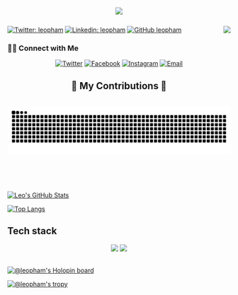 <h1 align="center">
    <img src="https://readme-typing-svg.herokuapp.com/?font=Righteous&size=35&center=true&vCenter=true&width=500&height=70&duration=3000&lines=Hello!+👋;+I'm+Leo+Pham!;" />
</h1>

[![Twitter: leopham](https://img.shields.io/twitter/follow/leopham?style=social)](https://twitter.com/leopham_it)
[![Linkedin: leopham](https://img.shields.io/badge/-leopham-blue?style=flat-square&logo=Linkedin&logoColor=white)](https://www.linkedin.com/in/leo-pham-1208/)
[![GitHub leopham](https://img.shields.io/github/followers/hongthaipham?label=follow&style=social)](https://github.com/hongthaipham)
<img align="right" src="https://visitor-badge.laobi.icu/badge?page_id=HongThaiPham.HongThaiPham" />

<h3> 🤝🏻 Connect with Me </h3>

<p align="center">
    <a href="https://twitter.com/leopham_it"><img alt="Twitter" src="https://img.shields.io/twitter/url?url=https%3A%2F%2Ftwitter.com%2Fleopham_it&style=for-the-badge&logo=x"></a>
    <a href="https://www.facebook.com/hongthaipro"><img alt="Facebook" src="https://img.shields.io/badge/Facebook-Leo%20Phạm-orange?style=for-the-badge&logo=facebook"></a>
    <a href="https://www.instagram.com/leopham1132/"><img alt="Instagram" src="https://img.shields.io/badge/Instagram-leopham-orange?style=for-the-badge&logo=instagram"></a>
    <a href="mailto:hongthaipro@gmail.com"><img alt="Email" src="https://img.shields.io/badge/Email-hongthaipro@gmail.com-orange?style=for-the-badge&logo=gmail"></a>
</p>

<div align="center">
  <h2>🐍 My Contributions 🐍</h2>
  <br>
  <img alt="snake eating my contributions" src="https://raw.githubusercontent.com/HongThaiPham/HongThaiPham/output/github-contribution-grid-snake.svg" />
  
  <br/><br/><br/>
</div>

[![Leo's GitHub Stats](https://github-readme-stats.vercel.app/api?username=hongthaipham&show_icons=true&count_private=true&theme=darcula)](https://github.com/hongthaipham)

[![Top Langs](https://github-readme-stats.vercel.app/api/top-langs/?username=hongthaipham&layout=compact)](https://github.com/hongthaipham)


## Tech stack
<div align="center">
    <img src="https://skillicons.dev/icons?i=github,git,docker,linux,aws" />
    <img src="https://skillicons.dev/icons?i=python,rust,typescript,c#,dotnet" /><br>
</div>


<br>


[![@leopham's Holopin board](https://holopin.io/api/user/board?user=leopham)](https://holopin.io/@leopham)

[![@leopham's tropy](https://github-profile-trophy.vercel.app/?username=HongThaiPham)](https://github-profile-trophy.vercel.app/?username=HongThaiPham)




